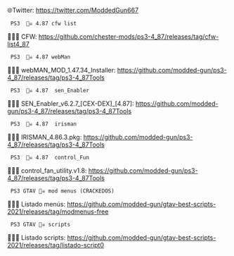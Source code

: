 🌐Twitter: https://twitter.com/ModdedGun667

     PS3  🏴‍☠️ 4.87 cfw list 
     
🕵️‍♂️📢 CFW: https://github.com/chester-mods/ps3-4_87/releases/tag/cfw-list4_87

     PS3  🏴‍☠️ 4.87 webMan

🕵️‍♂️📢 webMAN_MOD_1.47.34_Installer: https://github.com/modded-gun/ps3-4_87/releases/tag/ps3-4_87Tools

     PS3  🏴‍☠️ 4.87  sen_Enabler

🕵️‍♂️📢 SEN_Enabler_v6.2.7_[CEX-DEX]_[4.87]: https://github.com/modded-gun/ps3-4_87/releases/tag/ps3-4_87Tools

     PS3  🏴‍☠️ 4.87  irisman

 🕵️‍♂️📢 IRISMAN_4.86.3.pkg: https://github.com/modded-gun/ps3-4_87/releases/tag/ps3-4_87Tools


     PS3  🏴‍☠️ 4.87  control_Fun
 
🕵️‍♂️📢 control_fan_utility.v1.8: https://github.com/modded-gun/ps3-4_87/releases/tag/ps3-4_87Tools


     PS3 GTAV 🏴‍☠️ mod menus (CRACKEDOS)
     
     
🕵️‍♂️📢 Listado menús: https://github.com/modded-gun/gtav-best-scripts-2021/releases/tag/modmenus-free


     PS3 GTAV 🏴‍☠️ scripts

🕵️‍♂️📢 Listado scripts: https://github.com/modded-gun/gtav-best-scripts-2021/releases/tag/listado-script0
               
